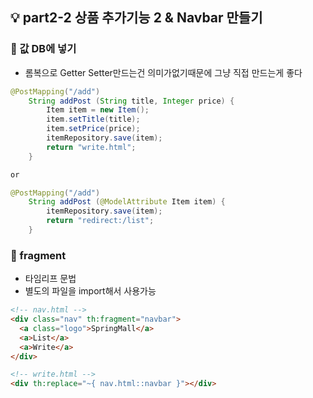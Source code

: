 ## 💡 part2-2 상품 추가기능 2 & Navbar 만들기

### 🔹 값 DB에 넣기

- 롬복으로 Getter Setter만드는건 의미가없기때문에 그냥 직접 만드는게 좋다

```java
@PostMapping("/add")
    String addPost (String title, Integer price) {
        Item item = new Item();
        item.setTitle(title);
        item.setPrice(price);
        itemRepository.save(item);
        return "write.html";
    }

or

@PostMapping("/add")
    String addPost (@ModelAttribute Item item) {
        itemRepository.save(item);
        return "redirect:/list";
    }

```

### 🔹 fragment

- 타임리프 문법
- 별도의 파일을 import해서 사용가능

```html
<!-- nav.html -->
<div class="nav" th:fragment="navbar">
  <a class="logo">SpringMall</a>
  <a>List</a>
  <a>Write</a>
</div>

<!-- write.html -->
<div th:replace="~{ nav.html::navbar }"></div>
```

